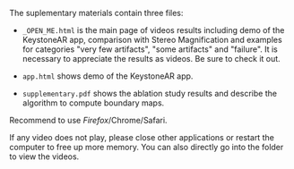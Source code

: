 The suplementary materials contain three files:

- `_OPEN_ME.html` is the main page of videos results including demo of the KeystoneAR app, comparison with Stereo Magnification and examples for categories "very few artifacts", "some artifacts" and "failure". It is necessary to appreciate the results as videos. Be sure to check it out.

- `app.html` shows demo of the KeystoneAR app.

- `supplementary.pdf` shows the ablation study results and describe the algorithm to compute boundary maps.

Recommend to use *Firefox*/Chrome/Safari.

If any video does not play, please close other applications or restart the computer to free up more memory. You can also directly go into the folder to view the videos.

